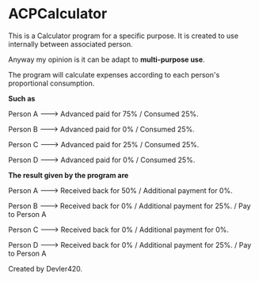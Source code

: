 # ACPCalculator

This is a Calculator program for a specific purpose. It is created to use internally between associated person.

Anyway my opinion is it can be adapt to **multi-purpose use**.

The program will calculate expenses according to each person's proportional consumption.

**Such as**

Person A ---> Advanced paid for 75% / Consumed 25%.

Person B ---> Advanced paid for 0%  / Consumed 25%.

Person C ---> Advanced paid for 25% / Consumed 25%.

Person D ---> Advanced paid for 0%  / Consumed 25%.

**The result given by the program are**

Person A ---> Received back for 50% / Additional payment for 0%.

Person B ---> Received back for 0%  / Additional payment for 25%. / Pay to Person A

Person C ---> Received back for 0%  / Additional payment for 0%.

Person D ---> Received back for 0%  / Additional payment for 25%. / Pay to Person A



Created by Devler420.
